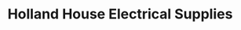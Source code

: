 ---
title: "Holland House Electrical Supplies"
url: /edinburgh/holland-house-electrical-supplies/
shop: Baumarkt
---